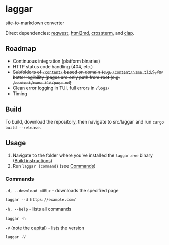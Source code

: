 # laggar
 site-to-markdown converter

Direct dependencies: [reqwest](https://crates.io/crates/reqwest), [html2md](https://crates.io/crates/html2md), [crossterm](https://crates.io/crates/crossterm), and [clap](https://crates.io/crates/clap).

## Roadmap

+ Continuous integration (platform binaries)
+ HTTP status code handling (404, etc.)
+ ~~Subfolders of `/content/` based on domain (e.g. `/content/name.tld/`), for better legibility (pages are only path from root (e.g. `/content/name.tld/page.md`)~~
+ Clean error logging in TUI, full errors in `/logs/`
+ Timing

## Build

To build, download the repository, then navigate to src/laggar and run `cargo build --release`.

## Usage

1. Navigate to the folder where you've installed the `laggar.exe` binary ([Build instructions](#build))
2. Run `laggar {command}` (see [Commands](#commands))

### Commands

`-d, --download <URL>` - downloads the specified page

```plaintext
laggar --d https://example.com/
```

`-h, --help` - lists all commands

```plaintext
laggar -h
```

`-V` (note the capital) - lists the version

```plaintext
laggar -V
```
